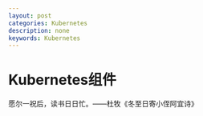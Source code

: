```yaml
---
layout: post
categories: Kubernetes
description: none
keywords: Kubernetes
---
```

# Kubernetes组件
愿尔一祝后，读书日日忙。——杜牧《冬至日寄小侄阿宜诗》    
